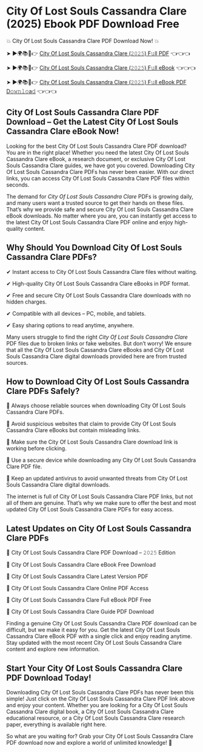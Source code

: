 # City Of Lost Souls Cassandra Clare (2025) Ebook PDF Download Free

💥 City Of Lost Souls Cassandra Clare PDF Download Now! 💥

➤ ►🌍📚📱👉 [City Of Lost Souls Cassandra Clare (𝟸𝟶𝟸𝟻) F𝚞ll PDF](https://getpdf.xyz/city-of-lost-souls-cassandra-clare) 👈👈👈


➤ ►🌍📚📱👉 [City Of Lost Souls Cassandra Clare (𝟸𝟶𝟸𝟻) F𝚞ll eBook](https://getpdf.xyz/city-of-lost-souls-cassandra-clare) 👈👈👈


➤ ►🌍📚📱👉 [City Of Lost Souls Cassandra Clare (𝟸𝟶𝟸𝟻) F𝚞ll eBook PDF D𝚘𝚠𝚗𝚕𝚘a𝚍](https://getpdf.xyz/city-of-lost-souls-cassandra-clare) 👈👈👈


## City Of Lost Souls Cassandra Clare PDF Download – Get the Latest City Of Lost Souls Cassandra Clare eBook Now!

Looking for the best City Of Lost Souls Cassandra Clare PDF download? You are in the right place! Whether you need the latest City Of Lost Souls Cassandra Clare eBook, a research document, or exclusive City Of Lost Souls Cassandra Clare guides, we have got you covered. Downloading City Of Lost Souls Cassandra Clare PDFs has never been easier. With our direct links, you can access City Of Lost Souls Cassandra Clare PDF files within seconds.

The demand for *City Of Lost Souls Cassandra Clare* PDFs is growing daily, and many users want a trusted source to get their hands on these files. That’s why we provide safe and secure City Of Lost Souls Cassandra Clare eBook downloads. No matter where you are, you can instantly get access to the latest City Of Lost Souls Cassandra Clare PDF online and enjoy high-quality content.

## Why Should You Download City Of Lost Souls Cassandra Clare PDFs?

✔ Instant access to City Of Lost Souls Cassandra Clare files without waiting.

✔ High-quality City Of Lost Souls Cassandra Clare eBooks in PDF format.

✔ Free and secure City Of Lost Souls Cassandra Clare downloads with no hidden charges.

✔ Compatible with all devices – PC, mobile, and tablets.

✔ Easy sharing options to read anytime, anywhere.

Many users struggle to find the right *City Of Lost Souls Cassandra Clare* PDF files due to broken links or fake websites. But don’t worry! We ensure that all the City Of Lost Souls Cassandra Clare eBooks and City Of Lost Souls Cassandra Clare digital downloads provided here are from trusted sources.

## How to Download City Of Lost Souls Cassandra Clare PDFs Safely?

📌 Always choose reliable sources when downloading City Of Lost Souls Cassandra Clare PDFs.

📌 Avoid suspicious websites that claim to provide City Of Lost Souls Cassandra Clare eBooks but contain misleading links.

📌 Make sure the City Of Lost Souls Cassandra Clare download link is working before clicking.

📌 Use a secure device while downloading any City Of Lost Souls Cassandra Clare PDF file.

📌 Keep an updated antivirus to avoid unwanted threats from City Of Lost Souls Cassandra Clare digital downloads.

The internet is full of City Of Lost Souls Cassandra Clare PDF links, but not all of them are genuine. That’s why we make sure to offer the best and most updated City Of Lost Souls Cassandra Clare PDFs for easy access.

## Latest Updates on City Of Lost Souls Cassandra Clare PDFs

🔹 City Of Lost Souls Cassandra Clare PDF Download – 𝟸𝟶𝟸𝟻 Edition

🔹 City Of Lost Souls Cassandra Clare eBook Free Download

🔹 City Of Lost Souls Cassandra Clare Latest Version PDF

🔹 City Of Lost Souls Cassandra Clare Online PDF Access

🔹 City Of Lost Souls Cassandra Clare Full eBook PDF Free

🔹 City Of Lost Souls Cassandra Clare Guide PDF Download

Finding a genuine City Of Lost Souls Cassandra Clare PDF download can be difficult, but we make it easy for you. Get the latest City Of Lost Souls Cassandra Clare eBook PDF with a single click and enjoy reading anytime. Stay updated with the most recent City Of Lost Souls Cassandra Clare content and explore new information.

## Start Your City Of Lost Souls Cassandra Clare PDF Download Today!

Downloading City Of Lost Souls Cassandra Clare PDFs has never been this simple! Just click on the City Of Lost Souls Cassandra Clare PDF link above and enjoy your content. Whether you are looking for a City Of Lost Souls Cassandra Clare digital book, a City Of Lost Souls Cassandra Clare educational resource, or a City Of Lost Souls Cassandra Clare research paper, everything is available right here.

So what are you waiting for? Grab your City Of Lost Souls Cassandra Clare PDF download now and explore a world of unlimited knowledge! 🚀